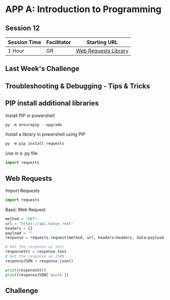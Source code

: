 # APP A: Introduction to Programming
## Session 12

|Session Time|Facilitator|Starting URL                                                               |
|------------|-----------|---------------------------------------------------------------------------|
|1 Hour      |GR         |[Web Requests Library](https://docs.python-requests.org/en/latest/) |

## Last Week's Challenge

## Troubleshooting & Debugging - Tips & Tricks

## PIP install additional libraries
Install PIP in powershell
```powershell
py -m ensurepip --upgrade
``` 

Install a library in powershell using PIP
```powershell
py -m pip install requests
``` 

Use in a .py file
```python
import requests
``` 

## Web Requests
Import Requests
```python
import requests
```

Basic Web Request
```python
method = "GET"
url = "https://api.kanye.rest"
headers = {}
payload = ""
response = requests.request(method, url, headers=headers, data=payload)

# Get the response as text
responseStr = response.text
# Get the response as JSON
responseJSON = response.json()

print(responseStr)
print(responseJSON['quote'])

``` 


## Challenge
